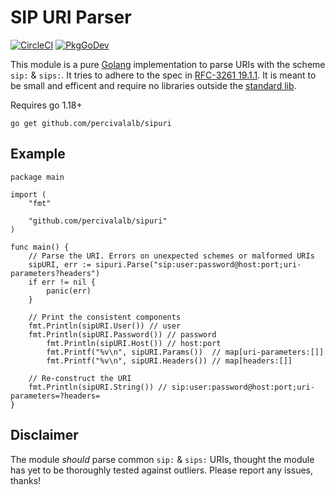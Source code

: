 # SIP URI Parser

[![CircleCI](https://circleci.com/gh/percivalalb/sipuri.svg?style=svg)](https://circleci.com/gh/percivalalb/sipuri)
[![PkgGoDev](https://pkg.go.dev/badge/github.com/percivalalb/sipuri)](https://pkg.go.dev/github.com/percivalalb/sipuri)

This module is a pure [Golang](https://go.dev/) implementation to parse URIs with the scheme `sip:` & `sips:`. It tries to adhere to the spec in [RFC-3261 19.1.1](https://www.rfc-editor.org/rfc/rfc3261#section-19.1.1). It is meant to be small and efficent and require no libraries outside the [standard lib](https://pkg.go.dev/std).

Requires go 1.18+

```console
go get github.com/percivalalb/sipuri
```

## Example

```golang
package main

import (
	"fmt"

	"github.com/percivalalb/sipuri"
)

func main() {
	// Parse the URI. Errors on unexpected schemes or malformed URIs
  	sipURI, err := sipuri.Parse("sip:user:password@host:port;uri-parameters?headers")
	if err != nil {
		panic(err)
	}

	// Print the consistent components
   	fmt.Println(sipURI.User()) // user
   	fmt.Println(sipURI.Password()) // password
    	fmt.Println(sipURI.Host()) // host:port
    	fmt.Printf("%v\n", sipURI.Params())  // map[uri-parameters:[]]
    	fmt.Printf("%v\n", sipURI.Headers()) // map[headers:[]]

	// Re-construct the URI
	fmt.Println(sipURI.String()) // sip:user:password@host:port;uri-parameters=?headers=
}
```

## Disclaimer

The module *should* parse common `sip:` & `sips:` URIs, thought the module has yet to be thoroughly tested against outliers. Please report any issues, thanks!
